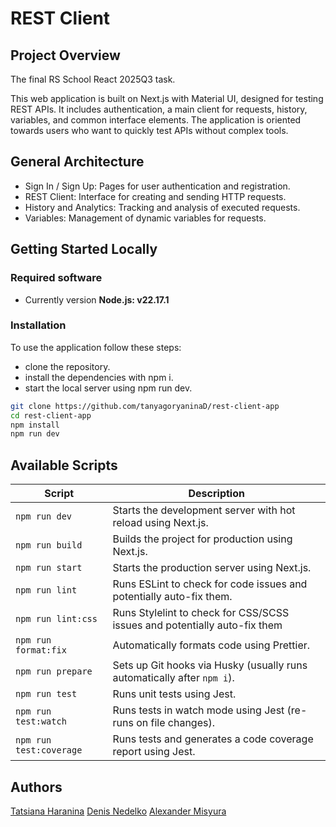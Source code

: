 # REST Client

## Project Overview

The final RS School React 2025Q3 task.

This web application is built on Next.js with Material UI, designed for testing REST APIs. It includes authentication, a main client for requests, history, variables, and common interface elements. The application is oriented towards users who want to quickly test APIs without complex tools.

## General Architecture

- Sign In / Sign Up: Pages for user authentication and registration.
- REST Client: Interface for creating and sending HTTP requests.
- History and Analytics: Tracking and analysis of executed requests.
- Variables: Management of dynamic variables for requests.

## Getting Started Locally

### Required software

- Currently version **Node.js: v22.17.1**

### Installation

To use the application follow these steps:

- clone the repository.
- install the dependencies with npm i.
- start the local server using npm run dev.

```bash
git clone https://github.com/tanyagoryaninaD/rest-client-app
cd rest-client-app
npm install
npm run dev
```

## Available Scripts

| Script                  | Description                                                               |
| ----------------------- | ------------------------------------------------------------------------- |
| `npm run dev`           | Starts the development server with hot reload using Next.js.              |
| `npm run build`         | Builds the project for production using Next.js.                          |
| `npm run start`         | Starts the production server using Next.js.                               |
| `npm run lint`          | Runs ESLint to check for code issues and potentially auto-fix them.       |
| `npm run lint:css`      | Runs Stylelint to check for CSS/SCSS issues and potentially auto-fix them |
| `npm run format:fix`    | Automatically formats code using Prettier.                                |
| `npm run prepare`       | Sets up Git hooks via Husky (usually runs automatically after `npm i`).   |
| `npm run test`          | Runs unit tests using Jest.                                               |
| `npm run test:watch`    | Runs tests in watch mode using Jest (re-runs on file changes).            |
| `npm run test:coverage` | Runs tests and generates a code coverage report using Jest.               |

## Authors

[Tatsiana Haranina](https://github.com/tanyagoryaninaD)
[Denis Nedelko](https://github.com/weekden)
[Alexander Misyura](https://github.com/alexandermisyura)
